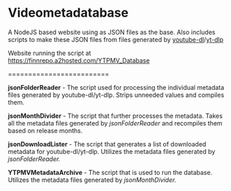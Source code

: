 # Videometadatabase
A NodeJS based website using as JSON files as the base. Also includes scripts to make these JSON files from files generated by [youtube-dl](https://ytdl-org.github.io/youtube-dl/index.html)/[yt-dlp](https://github.com/yt-dlp/yt-dlp)

Website running the script at https://finnrepo.a2hosted.com/YTPMV_Database

=========================

__jsonFolderReader__ - The script used for processing the individual metadata files generated by youtube-dl/yt-dlp. Strips unneeded values and compiles them.

__jsonMonthDivider__ - The script that further processes the metadata. Takes all the metadata files generated by _jsonFolderReader_ and recompiles them based on release months.

__jsonDownloadLister__ - The script that generates a list of downloaded metadata for youtube-dl/yt-dlp. Utilizes the metadata files generated by _jsonFolderReader._

__YTPMVMetadataArchive__ - The script that is used to run the database. Utilizes the metadata files generated by _jsonMonthDivider._